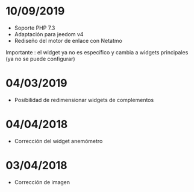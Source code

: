 # 10/09/2019

- Soporte PHP 7.3
- Adaptación para jeedom v4
- Rediseño del motor de enlace con Netatmo

Importante : el widget ya no es específico y cambia a widgets principales (ya no se puede configurar)

# 04/03/2019

- Posibilidad de redimensionar widgets de complementos

# 04/04/2018

- Corrección del widget anemómetro

# 03/04/2018

- Corrección de imagen
